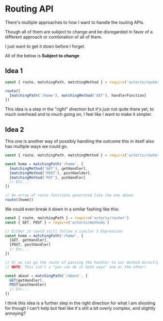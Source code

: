 # Routing API

There's multiple approaches to how I want to handle the routing APIs.

Though all of them are subject to change and be disregarded in favor of a different approach or combination of all of them.

I just want to get it down before I forget.

All of the below is **Subject to change**

## Idea 1

```js
const { route, matchingPath, matchingMethod } = require('octoris/router')

route([
  [matchingPath('/home'), matchingMethod('GET'), handlerFunction]
])

```

This idea is a step in the "_right_" direction but it's just not quite there yet, to much overhead and to much going on, I feel like I want to make it simpler.

## Idea 2

This one is another way of possibly handling the outcome this in itself also has multiple ways we could go.

```js
const { route, matchingPath, matchingMethod } = require('octoris/router')

const home = matchingPath('/home', [
  [matchingMethod('GET'), getHandler],
  [matchingMethod('POST'), postHanlder],
  [matchingMethod('PUT'), putHandler]
  // Etc...
])

// An array of route functions generated like the one above
route([home])
```

We could even break it down in a similar fashing like this:

```js
const { route, matchingPath } = require('octoris/router')
const { GET, POST } = require('octoris/methods')

// Either it could still follow a similar S Expression
const home = matchingPath('/home', [
  [GET, getHandler],
  [POST, postHandler]
  // Etc...
])

// Or we can go the route of passing the handler to our method directly
// NOTE: This isn't a "you can do it both ways" one or the other!

const about = matchingPath('/about', [
  GET(getHandler),
  POST(postHandler)
  // Etc...
])
```

I think this idea is a further step in the right direction for what I am shooting for though I can't help but feel like it's still a bit overly complex, and slightly annoying?
